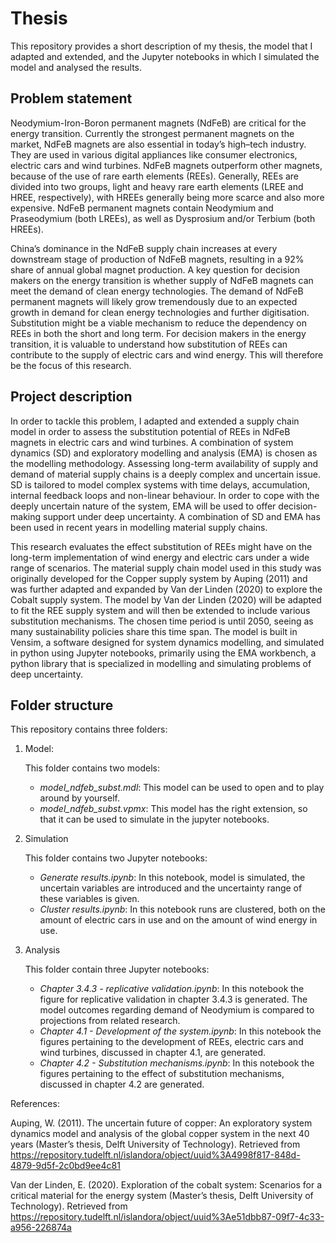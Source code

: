 # Thesis
This repository provides a short description of my thesis, the model that I adapted and extended, and the Jupyter notebooks in which I simulated the model and analysed the results.

## Problem statement
Neodymium-Iron-Boron permanent magnets (NdFeB) are critical for the energy transition. Currently the strongest permanent magnets on the market, NdFeB magnets are also essential in today’s high–tech industry. They are used in various digital appliances like consumer electronics, electric cars and wind turbines. NdFeB magnets outperform other magnets, because of the use of rare earth elements (REEs). Generally, REEs are divided into two groups, light and heavy rare earth elements (LREE and HREE, respectively), with HREEs generally being more scarce and also more expensive. NdFeB permanent magnets contain Neodymium and Praseodymium (both LREEs), as well as Dysprosium and/or Terbium (both HREEs). 

China’s dominance in the NdFeB supply chain increases at every downstream stage of production of NdFeB magnets, resulting in a 92% share of annual global magnet production. A key question for decision makers on the energy transition is whether supply of NdFeB magnets can meet the demand of clean energy technologies. The demand of NdFeB permanent magnets will likely grow tremendously due to an expected growth in demand for clean energy technologies and further digitisation. Substitution might be a viable mechanism to reduce the dependency on REEs in both the short and long term. For decision makers in the energy transition, it is valuable to understand how substitution of REEs can contribute to the supply of electric cars and wind energy. This will therefore be the focus of this research. 

## Project description
In order to tackle this problem, I adapted and extended a supply chain model in order to assess the substitution potential of REEs in NdFeB magnets in electric cars and wind turbines. A combination of system dynamics (SD) and exploratory modelling and analysis (EMA) is chosen as the modelling methodology. Assessing long-term availability of supply and demand of material supply chains is a deeply complex and uncertain issue. SD is tailored to model complex systems with time delays, accumulation, internal feedback loops and non-linear behaviour. In order to cope with the deeply uncertain nature of the system, EMA will be used to offer decision-making support under deep uncertainty. A combination of SD and EMA has been used in recent years in modelling material supply chains. 

This research evaluates the effect substitution of REEs might have on the long-term implementation of wind energy and electric cars under a wide range of scenarios. The material supply chain model used in this study was originally developed for the Copper supply system by Auping (2011) and was further adapted and expanded by Van der Linden (2020) to explore the Cobalt supply system. The model by Van der Linden (2020) will be adapted to fit the REE supply system and will then be extended to include various substitution mechanisms. The chosen time period is until 2050, seeing as many sustainability policies share this time span. The model is built in Vensim, a software designed for system dynamics modelling, and simulated in python using Jupyter notebooks, primarily using the EMA workbench, a python library that is specialized in modelling and simulating problems of deep uncertainty.

## Folder structure
This repository contains three folders:
1. Model:

   This folder contains two models:
   - _model_ndfeb_subst.mdl_: This model can be used to open and to play around by yourself.
   - _model_ndfeb_subst.vpmx_: This model has the right extension, so that it can be used to simulate in the jupyter notebooks.
3. Simulation

   This folder contains two Jupyter notebooks:
   - _Generate results.ipynb_: In this notebook, model is simulated, the uncertain variables are introduced and the uncertainty range of these variables is given.
   - _Cluster results.ipynb_: In this notebook runs are clustered, both on the amount of electric cars in use and on the amount of wind energy in use.  
5. Analysis

   This folder contain three Jupyter notebooks:
   - _Chapter 3.4.3 - replicative validation.ipynb_: In this notebook the figure for replicative validation in chapter 3.4.3 is generated. The model outcomes regarding demand of Neodymium is compared to projections from related research.
   - _Chapter 4.1 - Development of the system.ipynb_: In this notebook the figures pertaining to the development of REEs, electric cars and wind turbines, discussed in chapter 4.1, are generated.
   - _Chapter 4.2 - Substitution mechanisms.ipynb_: In this notebook the figures pertaining to the effect of substitution mechanisms, discussed in chapter 4.2 are generated. 


References:

Auping, W. (2011). The uncertain future of copper: An exploratory system dynamics model and 	analysis of the global copper system in the next 40 years (Master’s thesis, Delft University of 	Technology). Retrieved from 	https://repository.tudelft.nl/islandora/object/uuid%3A4998f817-848d-4879-9d5f-2c0bd9ee4c81

Van der Linden, E. (2020). Exploration of the cobalt system: Scenarios for a critical material for the 	energy system (Master’s thesis, Delft University of Technology). Retrieved from 	https://repository.tudelft.nl/islandora/object/uuid%3Ae51dbb87-09f7-4c33-a956-226874a



